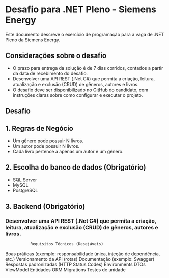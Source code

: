 # Desafio para .NET Pleno - Siemens Energy

Este documento descreve o exercício de programação para a vaga de .NET Pleno da Siemens Energy.

## Considerações sobre o desafio

* O prazo para entrega da solução é de 7 dias corridos, contados a partir da data de recebimento do desafio.
* Desenvolver uma API REST (.Net C#) que permita a criação, leitura, atualização e exclusão (CRUD) de gêneros, autores e livros.
* O desafio deve ser disponibilizado no GitHub do candidato, com instruções claras sobre como configurar e executar o projeto.

## Desafio

## 1. Regras de Negócio

* Um gênero pode possuir N livros.
* Um autor pode possuir N livros.
* Cada livro pertence a apenas um autor e um gênero.
 

## 2. Escolha do banco de dados (Obrigatório)

* SQL Server
* MySQL
* PostgreSQL

## 3. Backend (Obrigatório)

### Desenvolver uma API REST (.Net C#) que permita a criação, leitura, atualização e exclusão (CRUD) de gêneros, autores e livros.
               Requisitos Técnicos (Desejáveis)

Boas práticas (exemplo: responsabilidade única, injeção de dependência, etc.)
Versionamento da API (rotas)
Documentação (exemplo: Swagger)
Respostas padronizadas (HTTP Status Codes)
Environments
DTOs
ViewModel
Entidades
ORM
Migrations
Testes de unidade
